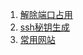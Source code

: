 1. [解除端口占用][01]
1. [ssh秘钥生成][02]
1. [常用网站][03]




[01]: https://fgq233.github.io/md/win/win01
[02]: https://fgq233.github.io/md/win/win02
[03]: https://fgq233.github.io/md/win/win03


